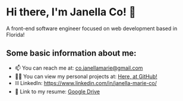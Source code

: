 # Hi there, I'm Janella Co! 👋
A front-end software engineer focused on web development based in Florida!

## Some basic information about me:
- 📫 You can reach me at: co.janellamarie@gmail.com
- 👨‍💻 You can view my personal projects at: [Here, at GitHub!](https://github.com/janellamarie)
- ⛓️ LinkedIn: https://www.linkedin.com/in/janella-marie-co/
- 📃 Link to my resume: [Google Drive](https://docs.google.com/document/d/1eebQ-ASlE7oSY6US44HCDhTAp1E_lLau/edit?usp=sharing&ouid=108899265332530426239&rtpof=true&sd=true)
